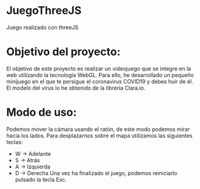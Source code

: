 # JuegoThreeJS
Juego realizado con threeJS

# Objetivo del proyecto:
El objetivo de este proyecto es realizar un videojuego que se integre en la web utilizando la tecnología WebGL. Para ello, he desarrollado un pequeño minijuego en el que te persigue el coronavirus COVID19 y debes huir de él. El modelo del virus lo he obtenido de la librería Clara.io.

# Modo de uso:

Podemos mover la cámara usando el ratón, de este modo podemos mirar hacia los lados.
Para desplazarnos sobre el mapa utilizamos las siguientes teclas:
- W -> Adelante
- S -> Atrás
- A -> Izquierda
- D -> Derecha
Una vez ha finalizado el juego, podemos reiniciarlo pulsado la tecla Esc.
